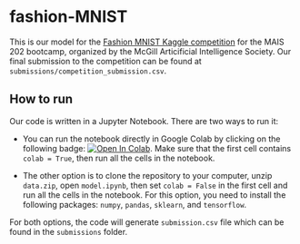 # fashion-MNIST

This is our model for the [Fashion MNIST Kaggle competition](https://www.kaggle.com/c/mais202-fall2019/) for the MAIS 202 bootcamp, organized by the McGill Articificial Intelligence Society. 
Our final submission to the competition can be found at `submissions/competition_submission.csv`.

## How to run

Our code is written in a Jupyter Notebook. There are two ways to run it:

- You can run the notebook directly in Google Colab by clicking on the following badge: 
[![Open In Colab](https://colab.research.google.com/assets/colab-badge.svg)](https://colab.research.google.com/github/atotschnig/fashion-MNIST/blob/master/model.ipynb).
Make sure that the first cell contains `colab = True`, then run all the cells in the notebook.

- The other option is to clone the repository to your computer, unzip `data.zip`, open `model.ipynb`,
then set `colab = False` in the first cell and run all the cells in the notebook. 
For this option, you need to install the following packages: `numpy`, `pandas`, `sklearn`, and `tensorflow`.

For both options, the code will generate `submission.csv` file which can be found in the `submissions` folder.
